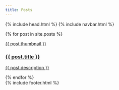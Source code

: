 ```yaml
---
title: Posts
---
```

{% include head.html %}
{% include navbar.html %}
<main>
  <div class="center">
{% for post in site.posts %}
    <article class="card">
      <a class="post-link" href="{{ post.url }}">
        <div class="thumbnail">
          <p class="center">
            {{ post.thumbnail }}
          </p>
        </div>
        <hgroup>
          <h3>{{ post.title }}</h3>
          <p>{{ post.description }}</p>
        </hgroup>
      </a>
    </article>
{% endfor %}
  </div>
</main>
{% include footer.html %}

